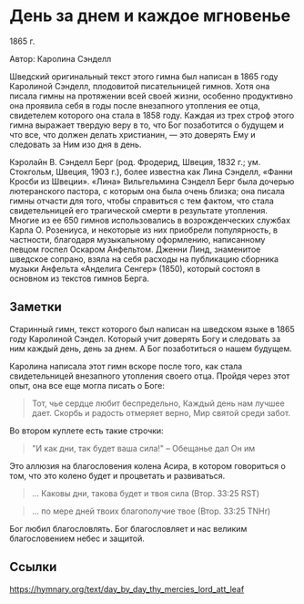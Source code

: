 # День за днем и каждое мгновенье

1865 г.

Автор: Каролина Сэнделл

Шведский оригинальный текст этого гимна был написан в 1865 году Каролиной Сэнделл, плодовитой писательницей гимнов. Хотя она писала гимны на протяжении всей своей жизни, особенно продуктивно она проявила себя в годы после внезапного утопления ее отца, свидетелем которого она стала в 1858 году. Каждая из трех строф этого гимна выражает твердую веру в то, что Бог позаботится о будущем и что все, что должен делать христианин, — это доверять Ему и следовать за Ним изо дня в день.

Кэролайн В. Сэнделл Берг (род. Фродерид, Швеция, 1832 г.; ум. Стокгольм, Швеция, 1903 г.), более известна как Лина Сэнделл, «Фанни Кросби из Швеции». «Лина» Вильгельмина Сэнделл Берг была дочерью лютеранского пастора, с которым она была очень близка; она писала гимны отчасти для того, чтобы справиться с тем фактом, что стала свидетельницей его трагической смерти в результате утопления. Многие из ее 650 гимнов использовались в возрожденческих службах Карла О. Розениуса, и некоторые из них приобрели популярность, в частности, благодаря музыкальному оформлению, написанному певцом госпел Оскаром Анфельтом. Дженни Линд, знаменитое шведское сопрано, взяла на себя расходы на публикацию сборника музыки Анфельта «Анделига Сенгер» (1850), который состоял в основном из текстов гимнов Берга.

## Заметки

Старинный гимн, текст которого был написан на шведском языке в 1865 году Каролиной Сэндел. Который учит доверять Богу и следовать за ним каждый день, день за днем. А Бог позаботиться о нашем будущем.

Каролина написала этот гимн вскоре после того, как стала свидетельницей внезапного утопления своего отца. Пройдя через этот опыт, она все еще могла писать о Боге:

> Тот, чье сердце любит беспредельно,
> Каждый день нам лучшее дает.
> Скорбь и радость отмеряет верно,
> Мир святой среди забот.

Во втором куплете есть такие строчки:

> "И как дни, так будет ваша сила!" –
> Обещанье дал Он им

Это аллюзия на благословения колена Асира, в котором говориться о том, что это колено будет и процветать и развиваться.

> ... Каковы дни, такова будет и твоя сила
> (Втор. 33:25 RST)

> ... по мере дней твоих благополучие твое
> (Втор. 33:25 TNHr)

Бог любил благословлять. Бог благословляет и нас великим благословением небес и защитой.

## Ссылки

https://hymnary.org/text/day_by_day_thy_mercies_lord_att_leaf
